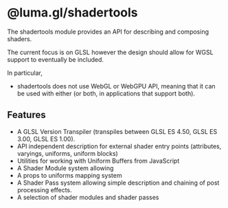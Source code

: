 # @luma.gl/shadertools

The shadertools module provides an API for describing and composing shaders.

The current focus is on GLSL however the design should allow for WGSL support to eventually be included.

In particular,
- shadertools does not use WebGL or WebGPU API, meaning that it can be used with either (or both, in applications that support both).

## Features

- A GLSL Version Transpiler (transpiles between GLSL ES 4.50, GLSL ES 3.00, GLSL ES 1.00).
- API independent description for external shader entry points (attributes, varyings, uniforms, uniform blocks)
- Utilities for working with Uniform Buffers from JavaScript
- A Shader Module system allowing
- A props to uniforms mapping system
- A Shader Pass system allowing simple description and chaining of post processing effects.
- A selection of shader modules and shader passes
